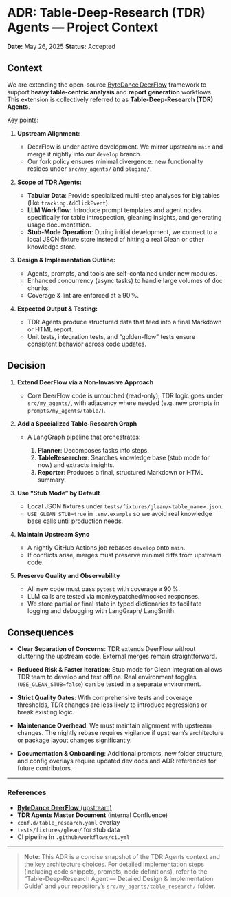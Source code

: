 # ADR: Table-Deep-Research (TDR) Agents — Project Context

**Date:** May 26, 2025
**Status:** Accepted
## Context

We are extending the open-source [ByteDance DeerFlow](https://github.com/bytedance/deer-flow) framework to support **heavy table-centric analysis** and **report generation** workflows. This extension is collectively referred to as **Table-Deep-Research (TDR) Agents**.

Key points:

1. **Upstream Alignment:**

   * DeerFlow is under active development. We mirror upstream `main` and merge it nightly into our `develop` branch.
   * Our fork policy ensures minimal divergence: new functionality resides under `src/my_agents/` and `plugins/`.

2. **Scope of TDR Agents:**

   * **Tabular Data**: Provide specialized multi-step analyses for big tables (like `tracking.AdClickEvent`).
   * **LLM Workflow**: Introduce prompt templates and agent nodes specifically for table introspection, gleaning insights, and generating usage documentation.
   * **Stub-Mode Operation**: During initial development, we connect to a local JSON fixture store instead of hitting a real Glean or other knowledge store.

3. **Design & Implementation Outline:**

   * Agents, prompts, and tools are self-contained under new modules.
   * Enhanced concurrency (async tasks) to handle large volumes of doc chunks.
   * Coverage & lint are enforced at ≥ 90 %.

4. **Expected Output & Testing:**

   * TDR Agents produce structured data that feed into a final Markdown or HTML report.
   * Unit tests, integration tests, and “golden-flow” tests ensure consistent behavior across code updates.

## Decision

1. **Extend DeerFlow via a Non-Invasive Approach**

   * Core DeerFlow code is untouched (read-only); TDR logic goes under `src/my_agents/`, with adjacency where needed (e.g. new prompts in `prompts/my_agents/table/`).

2. **Add a Specialized Table-Research Graph**

   * A LangGraph pipeline that orchestrates:

     1. **Planner**: Decomposes tasks into steps.
     2. **TableResearcher**: Searches knowledge base (stub mode for now) and extracts insights.
     3. **Reporter**: Produces a final, structured Markdown or HTML summary.

3. **Use “Stub Mode” by Default**

   * Local JSON fixtures under `tests/fixtures/glean/<table_name>.json`.
   * `USE_GLEAN_STUB=true` in `.env.example` so we avoid real knowledge base calls until production needs.

4. **Maintain Upstream Sync**

   * A nightly GitHub Actions job rebases `develop` onto `main`.
   * If conflicts arise, merges must preserve minimal diffs from upstream code.

5. **Preserve Quality and Observability**

   * All new code must pass `pytest` with coverage ≥ 90 %.
   * LLM calls are tested via monkeypatched/mocked responses.
   * We store partial or final state in typed dictionaries to facilitate logging and debugging with LangGraph/ LangSmith.

## Consequences

* **Clear Separation of Concerns**:
  TDR extends DeerFlow without cluttering the upstream code. External merges remain straightforward.

* **Reduced Risk & Faster Iteration**:
  Stub mode for Glean integration allows TDR team to develop and test offline. Real environment toggles (`USE_GLEAN_STUB=false`) can be tested in a separate environment.

* **Strict Quality Gates**:
  With comprehensive tests and coverage thresholds, TDR changes are less likely to introduce regressions or break existing logic.

* **Maintenance Overhead**:
  We must maintain alignment with upstream changes. The nightly rebase requires vigilance if upstream’s architecture or package layout changes significantly.

* **Documentation & Onboarding**:
  Additional prompts, new folder structure, and config overlays require updated dev docs and ADR references for future contributors.

---

### References

* [**ByteDance DeerFlow** (upstream)](https://github.com/bytedance/deer-flow)
* **TDR Agents Master Document** (internal Confluence)
* `conf.d/table_research.yaml` overlay
* `tests/fixtures/glean/` for stub data
* CI pipeline in `.github/workflows/ci.yml`

---

> **Note**: This ADR is a concise snapshot of the TDR Agents context and the key architecture choices. For detailed implementation steps (including code snippets, prompts, node definitions), refer to the “Table-Deep-Research Agent — Detailed Design & Implementation Guide” and your repository’s `src/my_agents/table_research/` folder.
